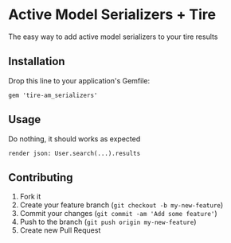 # Active Model Serializers + Tire

The easy way to add active model serializers to your tire results

## Installation

Drop this line to your application's Gemfile:

    gem 'tire-am_serializers'

## Usage

Do nothing, it should works as expected

    render json: User.search(...).results

## Contributing

1. Fork it
2. Create your feature branch (`git checkout -b my-new-feature`)
3. Commit your changes (`git commit -am 'Add some feature'`)
4. Push to the branch (`git push origin my-new-feature`)
5. Create new Pull Request
